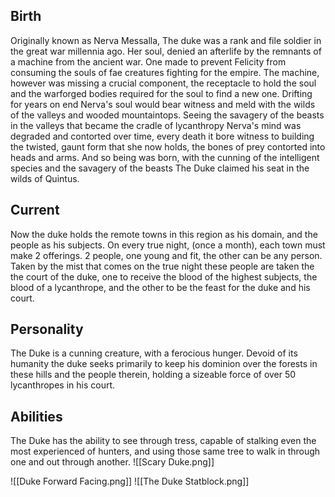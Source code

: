 ## Birth
Originally known as Nerva Messalla, The duke was a rank and file soldier in the great war millennia ago. Her soul, denied an afterlife by the remnants of a machine from the ancient war. One made to prevent Felicity from consuming the souls of fae creatures fighting for the empire. The machine, however was missing a crucial component, the receptacle to hold the soul and the warforged bodies required for the soul to find a new one. Drifting for years on end Nerva's soul would bear witness and meld with the wilds of the valleys and wooded mountaintops. Seeing the savagery of the beasts in the valleys that became the cradle of lycanthropy Nerva's mind was degraded  and contorted over time, every death it bore witness to building the twisted, gaunt form that she now holds, the bones of prey contorted into heads and arms. 
And so being was born, with the cunning of the intelligent species and the savagery of the beasts The Duke claimed his seat in the wilds of Quintus.
## Current
Now the duke holds the remote towns in this region as his domain, and the people as his subjects. On every true night, (once a month), each town must make 2 offerings. 2 people, one young and fit, the other can be any person. Taken by the mist that comes on the true night these people are taken the the court of the duke, one to receive the blood of the highest subjects, the blood of a lycanthrope, and the other to be the feast for the duke and his court.
## Personality
The Duke is a cunning creature, with a ferocious hunger. Devoid of its humanity the duke seeks primarily to keep his dominion over the forests in these hills and the people therein, holding a sizeable force of over 50 lycanthropes in his court.
## Abilities
The Duke has the ability to see through tress, capable of stalking even the most experienced of hunters, and using those same tree to walk in through one and out through another.
![[Scary Duke.png]]

![[Duke Forward Facing.png]]
![[The Duke Statblock.png]]
